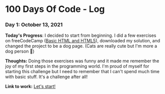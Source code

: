 # 100 Days Of Code - Log

### Day 1: October 13, 2021

**Today's Progress**: I decided to start from beginning. I did a few exercises on freeCodeCamp ([Basic HTML and HTML5](https://www.freecodecamp.org/learn/responsive-web-design/basic-html-and-html5/)), downloaded my solution, and changed the project to be a dog page. (Cats are really cute but I'm more a dog person 🐶)

**Thoughts:** Doing those exercises was funny and it made me remember the joy of my first steps in the programming world. I'm proud of myself for starting this challenge but I need to remember that I can't spend much time with basic stuff. It's a challenge after all!

**Link to work:** [Let's start!](my-projects/01-lets-start-the-party/index.html)